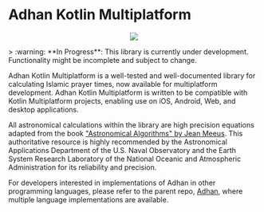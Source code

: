 
# Adhan Kotlin Multiplatform

<p align="center">
  <img src="https://github.com/Farouk-abichou/Adhan-Kotlin-Multiplatform/assets/117727520/c56620a0-6c99-435b-8142-efb76e1b077d"/>
</p>
> :warning: **In Progress**: This library is currently under development. Functionality might be incomplete and subject to change.

Adhan Kotlin Multiplatform is a well-tested and well-documented library for calculating Islamic prayer times, now available for multiplatform development. Adhan Kotlin Multiplatform is written to be compatible with Kotlin Multiplatform projects, enabling use on iOS, Android, Web, and desktop applications.

All astronomical calculations within the library are high precision equations adapted from the book ["Astronomical Algorithms" by Jean Meeus](https://shopatsky.com/collections/willmann-bell). This authoritative resource is highly recommended by the Astronomical Applications Department of the U.S. Naval Observatory and the Earth System Research Laboratory of the National Oceanic and Atmospheric Administration for its reliability and precision.

For developers interested in implementations of Adhan in other programming languages, please refer to the parent repo, [Adhan](https://github.com/batoulapps/Adhan), where multiple language implementations are available.
